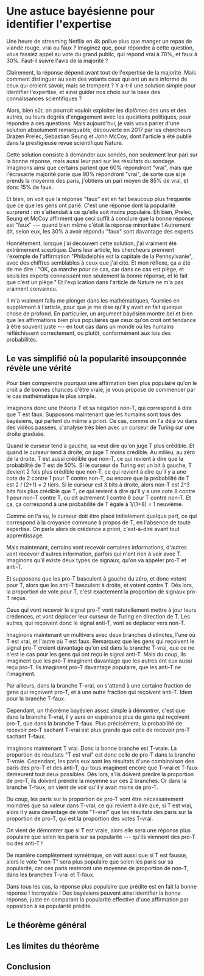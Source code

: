 # Une astuce bayésienne pour identifier l'expertise

Une heure de streaming Netflix en 4k pollue plus 
que manger un repas de viande rouge, vrai ou faux ?
Imaginez que, pour répondre à cette question, 
vous fassiez appel au vote du grand public,
qui répond vrai à 70%, et faux à 30%.
Faut-il suivre l'avis de la majorité ?

Clairement, la réponse dépend avant tout de l'expertise de la majorité.
Mais comment distinguer au sein des votants ceux qui ont un avis informé
de ceux qui croient savoir, mais se trompent ?
Y a-t-il une solution simple pour identifier l'expertise,
et ainsi guider nos choix sur la base des connaissances scientifiques ?

Alors, bien sûr, on pourrait vouloir exploiter les diplômes des uns et des autres,
ou leurs degrés d'engagement avec les questions politiques,
pour répondre à ces questions.
Mais aujourd'hui, je vais vous parler d'une solution absolument remarquable,
découverte en 2017 par les chercheurs Drazen Prelec, Sebastian Seung et John McCoy,
dont l'article a été publié dans la prestigieuse revue scientifique Nature.

Cette solution consiste à demander aux sondés,
non seulement leur pari sur la bonne réponse,
mais aussi leur pari sur les résultats du sondage.
Imaginons ainsi que certains parient que 60% répondront "vrai",
mais que l'écrasante majorité parie que 90% répondront "vrai",
de sorte que si je prends la moyenne des paris, 
j'obtiens un pari moyen de 85% de vrai, et donc 15% de faux.

Et bien, on voit que la réponse "faux" est en fait beaucoup plus fréquente
que ce que les gens ont parié.
C'est une réponse dont la popularité surprend :
on s'attendait à ce qu'elle soit moins populaire.
Eh bien, Prelec, Seung et McCoy affirment que ceci suffit à conclure
que la bonne réponse est "faux" --- quand bien même c'était la réponse minoritaire !
Autrement dit, selon eux, les 30% à avoir répondu "faux" sont davantage des experts.

Honnêtement, lorsque j'ai découvert cette solution,
j'ai vraiment été extrêmement sceptique.
Dans leur article, les chercheurs prennent l'exemple de l'affirmation 
"Philadelphie est la capitale de la Pennsylvanie",
avec des chiffres semblables à ceux que j'ai cité.
Et mon réflexe, ça a été de me dire : 
"OK, ça marche pour ce cas, car dans ce cas est piège,
et seuls les experts connaissent non seulement la bonne réponse, 
et le fait que c'est un piège."
Et l'explication dans l'article de Nature ne m'a pas vraiment convaincu.

Il m'a vraiment fallu me plonger dans les mathématiques, 
fournies en supplément à l'article,
pour que je me dise qu'il y avait en fait quelque chose de profond.
En particulier, un argument bayésien montre bel et bien 
que les affirmations bien plus populaires que ceux qu'on croit
ont tendance à être souvent juste ---
en tout cas dans un monde où les humains réfléchissent correctement,
ou plutôt, conformément aux lois des probabilités.


## Le vas simplifié où la popularité insoupçonnée révèle une vérité

Pour bien comprendre 
pourquoi une affirmation bien plus populaire qu'on le croit
a de bonnes chances d'être vraie,
je vous propose de commencer par le cas mathématique le plus simple.

Imaginons donc une théorie T et sa négation non-T,
qui correspond à dire que T est faux.
Supposons maintenant que les humains sont tous des bayésiens,
qui partent du même a priori.
Ce cas, comme on l'a déjà vu dans des vidéos passées,
s'analyse très bien avec un curseur de Turing sur une droite graduée.

Quand le curseur tend à gauche, sa veut dire qu'on juge T plus crédible.
Et quand le curseur tend à droite, on juge T moins crédible.
Au milieu, au zéro de la droite, T est aussi crédible que non-T,
ce qui revient à dire que la probabilité de T est de 50%.
Si le curseur de Turing est un bit à gauche,
T devient 2 fois plus crédible que non-T,
ce qui revient à dire qu'il y a une cote de 2 contre 1 pour T contre non-T,
ou encore que la probabilité de T est 2 / (2+1) = 2 tiers.
Si le curseur est 3 bits à droite,
alors non-T est 2^3 bits fois plus crédible que T,
ce qui revient à dire qu'il y a une cote 8 contre 1 pour non-T contre T,
ou dit autrement 1 contre 8 pour T contre non-T.
Et ça, ça correspond à une probabilité de T égale à 1/(1+8) = 1 neuvième.

Comme on l'a vu, le curseur doit être placé initialement quelque part,
ce qui correspond à la croyance commune à propos de T,
en l'absence de toute expertise.
On parle alors de crédence a priori, c'est-à-dire avant tout apprentissage.

Mais maintenant, certains vont recevoir certaines informations,
d'autres vont recevoir d'autres information,
parfois qui n'ont rien à voir avec T.
Imaginons qu'il existe deux types de signaux,
qu'on va appeler pro-T et anti-T.

Et supposons que les pro-T basculent à gauche du zéro,
et donc votent pour T,
alors que les anti-T basculent à droite, et votent contre T.
Dès lors, la proportion de vote pour T, 
c'est exactement la proportion de signaux pro-T reçus.

Ceux qui vont recevoir le signal pro-T vont naturellement mettre à jour leurs crédences,
et vont déplacer leur curseur de Turing en direction de T.
Les autres, qui reçoivent donc le signal anti-T, vont se déplacer vers non-T.

Imaginons maintenant un multivers avec deux branches distinctes, 
l'une où T est vrai, et l'autre où T est faux.
Remarquez que les gens qui reçoivent le signal pro-T 
croient davantage qu'on est dans la branche T-vrai,
que ce ne n'est le cas pour les gens qui ont reçu le signal anti-T.
Mais du coup, ils imaginent que les pro-T imaginent davantage
que les autres ont eux aussi reçu pro-T.
Ils imaginent pro-T davantage populaire, que les anti-T ne l'imaginent.

Par ailleurs, dans la branche T-vrai,
on s'attend à une certaine fraction de gens qui reçoivent pro-T,
et à une autre fraction qui reçoivent anti-T.
Idem pour la branche T-faux.

Cependant, un théorème bayésien assez simple à démontrer,
c'est que dans la branche T-vrai,
il y aura en espérance plus de gens qui reçoivent pro-T,
que dans la branche T-faux.
Plus précisément, la probabilité de recevoir pro-T sachant T-vrai
est plus grande que celle de recevoir pro-T sachant T-faux.

Imaginons maintenant T vrai. Donc la bonne branche est T-vraie.
La proportion de résultats "T est vrai" est donc celle de pro-T 
dans la branche T-vraie.
Cependant, les paris eux sont les résultats d'une combinaison 
des paris des pro-T et des anti-T,
qui tous imaginent encore que T-vrai et T-faux demeurent tout deux possibles.
Dès lors, s'ils doivent prédire la proportion de pro-T,
ils doivent prendre la moyenne sur ces 2 branches.
Or dans la branche T-faux, on vient de voir qu'il y avait moins de pro-T.

Du coup, les paris sur la proportion de pro-T
vont être nécessairement moindres que sa valeur dans T-vrai,
ce qui revient à dire que, si T est vrai,
alors il y aura davantage de vote "T-vrai"
que les résultats des paris sur la proportion de pro-T,
qui est la proportion des votes T-vrai.

On vient de démontrer que si T est vraie,
alors elle sera une réponse plus populaire que 
selon les paris sur sa popularité ---
qu'ils viennent des pro-T ou des anti-T !

De manière complètement symétrique,
on voit aussi que si T est fausse,
alors le vote "non-T" sera plus populaire
que selon les paris sur sa popularité,
car ces paris resteront une moyenne de proportion de non-T,
dans les branches T-vrai et T-faux.

Dans tous les cas, la réponse plus populaire que prédite
est en fait la bonne réponse !
Incroyable ! 
Des bayésiens peuvent ainsi identifier la bonne réponse,
juste en comparant la popularité effective d'une affirmation
par opposition à sa popularité prédite.


## Le théorème général



## Les limites du théorème



## Conclusion


